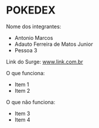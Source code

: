 # POKEDEX

Nome dos integrantes: 
- Antonio Marcos 
- Adauto Ferreira de Matos Junior
- Pessoa 3

Link do Surge: www.link.com.br

O que funciona:
- Item 1
- Item 2

O que não funciona: 
- Item 3
- Item 4
